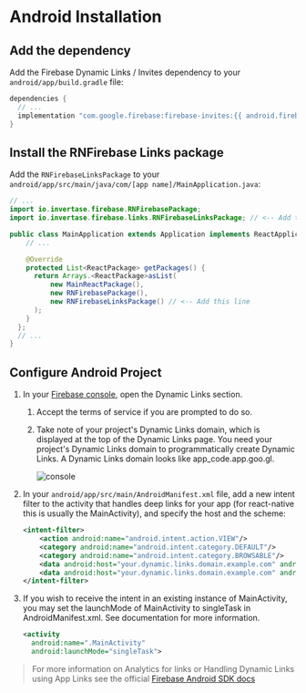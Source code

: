 # Android Installation

## Add the dependency

Add the Firebase Dynamic Links / Invites dependency to your `android/app/build.gradle` file:

```groovy
dependencies {
  // ...
  implementation "com.google.firebase:firebase-invites:{{ android.firebase.version }}"
}
```

## Install the RNFirebase Links package

Add the `RNFirebaseLinksPackage` to your `android/app/src/main/java/com/[app name]/MainApplication.java`:

```java
// ...
import io.invertase.firebase.RNFirebasePackage;
import io.invertase.firebase.links.RNFirebaseLinksPackage; // <-- Add this line

public class MainApplication extends Application implements ReactApplication {
    // ...

    @Override
    protected List<ReactPackage> getPackages() {
      return Arrays.<ReactPackage>asList(
          new MainReactPackage(),
          new RNFirebasePackage(),
          new RNFirebaseLinksPackage() // <-- Add this line
      );
    }
  };
  // ...
}
```


## Configure Android Project

1. In your [Firebase console](https://console.firebase.google.com/), open the Dynamic Links section.
    1. Accept the terms of service if you are prompted to do so.
    2. Take note of your project's Dynamic Links domain, which is displayed at the top of the Dynamic Links page. You need your project's Dynamic Links domain to programmatically create Dynamic Links. A Dynamic Links domain looks like app_code.app.goo.gl.

        ![console](https://firebase.google.com/docs/dynamic-links/images/dynamic-links-domain.png)

2. In your `android/app/src/main/AndroidManifest.xml` file, add a new intent filter to the activity that handles deep links for your app (for react-native this is usually the MainActivity), and specify the host and the scheme:

    ```xml
    <intent-filter>
        <action android:name="android.intent.action.VIEW"/>
        <category android:name="android.intent.category.DEFAULT"/>
        <category android:name="android.intent.category.BROWSABLE"/>
        <data android:host="your.dynamic.links.domain.example.com" android:scheme="http"/>
        <data android:host="your.dynamic.links.domain.example.com" android:scheme="https"/>
    </intent-filter>
    ```
    
3. If you wish to receive the intent in an existing instance of MainActivity, you may set the launchMode of MainActivity to singleTask in AndroidManifest.xml. See [<activity>](https://developer.android.com/guide/topics/manifest/activity-element.html) documentation for more information.

    ```xml
    <activity
      android:name=".MainActivity"
      android:launchMode="singleTask">
    ```

> For more information on Analytics for links or Handling Dynamic Links using App Links see the official [Firebase Android SDK docs](https://firebase.google.com/docs/dynamic-links/android/receive#record-analytics)
